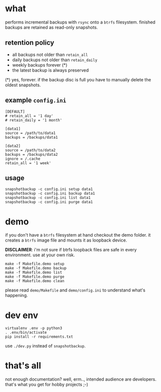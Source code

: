 what
==

performs incremental backups with `rsync` onto a `btrfs` filesystem.
finished backups are retained as read-only snapshots.


retention policy
--

- all backups not older than `retain_all`
- daily backups not older than `retain_daily`
- weekly backups forever (*)
- the latest backup is always preserved

(*) yes, forever. if the backup disc is full you have to manually delete the oldest snapshots.


example `config.ini`
--

```
[DEFAULT]
# retain_all = '1 day'
# retain_daily = '1 month'

[data1]
source = /path/to/data1
backups = /backups/data1

[data2]
source = /path/to/data2
backups = /backups/data2
ignore = /.cache
retain_all = '1 week'
```


usage
--

```
snapshotbackup -c config.ini setup data1
snapshotbackup -c config.ini backup data1
snapshotbackup -c config.ini list data1
snapshotbackup -c config.ini purge data1
```


demo
==

if you don't have a `btrfs` filesystem at hand checkout the demo folder.
it creates a `btrfs` image file and mounts it as loopback device.

**DISCLAIMER**: i'm not sure if btrfs loopback files are safe in every environment. use at your own risk.

```
make -f Makefile.demo setup
make -f Makefile.demo backup
make -f Makefile.demo list
make -f Makefile.demo purge
make -f Makefile.demo clean
```

please read `demo/Makefile` and `demo/config.ini` to understand what's happening.


dev env
==

```
virtualenv .env -p python3
. .env/bin/activate
pip install -r requirements.txt
```

use `./dev.py` instead of `snapshotbackup`.


that's all
==

not enough documentation? well, erm.., intended audience are developers.
that's what you get for hobby projects ;-)
